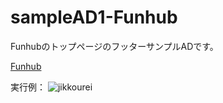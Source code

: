 # sampleAD1-Funhub
FunhubのトップページのフッターサンプルADです。

[Funhub](https://funhub-univ.firebaseapp.com/)

実行例：
![jikkourei](/output.gif)
